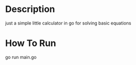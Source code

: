 # Description
just a simple little calculator in go for solving basic equations

# How To Run
go run main.go

